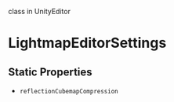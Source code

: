 class in UnityEditor
# LightmapEditorSettings

## Static Properties
- `reflectionCubemapCompression`

